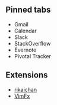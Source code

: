 ## Pinned tabs

* Gmail
* Calendar
* Slack
* StackOverflow
* Evernote
* Pivotal Tracker

## Extensions

* [rikaichan](https://addons.mozilla.org/en-GB/firefox/addon/rikaichan/)
* [VimFx](https://addons.mozilla.org/en-GB/firefox/addon/vimfx/)  
